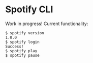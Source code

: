 # Spotify CLI

Work in progress! Current functionality:

```
$ spotify version
1.0.0
$ spotify login
Success!
$ spotify play
$ spotify pause
```
